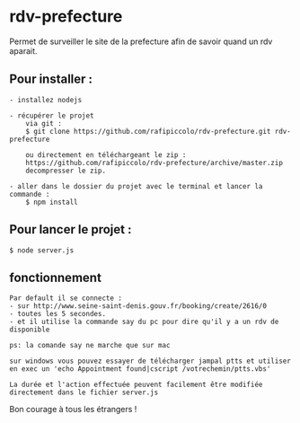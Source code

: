 # rdv-prefecture
Permet de surveiller le site de la prefecture afin de savoir quand un rdv aparait.

## Pour installer :
    
    - installez nodejs
    
    - récupérer le projet
        via git : 
        $ git clone https://github.com/rafipiccolo/rdv-prefecture.git rdv-prefecture
    
        ou directement en téléchargeant le zip :
        https://github.com/rafipiccolo/rdv-prefecture/archive/master.zip
        decompresser le zip.

    - aller dans le dossier du projet avec le terminal et lancer la commande :
        $ npm install

## Pour lancer le projet :
    $ node server.js

## fonctionnement
    Par default il se connecte :
    - sur http://www.seine-saint-denis.gouv.fr/booking/create/2616/0
    - toutes les 5 secondes.
    - et il utilise la commande say du pc pour dire qu'il y a un rdv de disponible

    ps: la comande say ne marche que sur mac
    
    sur windows vous pouvez essayer de télécharger jampal ptts et utiliser en exec un 'echo Appointment found|cscript /votrechemin/ptts.vbs'

    La durée et l'action effectuée peuvent facilement être modifiée directement dans le fichier server.js

Bon courage à tous les étrangers !
